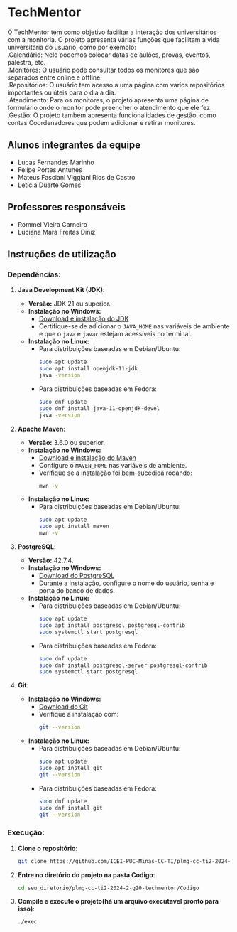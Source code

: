 # TechMentor

O TechMentor tem como objetivo facilitar a interação dos universitários com a monitoria. O projeto apresenta várias funções que facilitam a vida universitária do usuário, como por exemplo:<br>
.Calendário: Nele podemos colocar datas de aulões, provas, eventos, palestra, etc.<br>
.Monitores: O usuário pode consultar todos os monitores que são separados entre online e offline.<br>
.Repositórios: O usuário tem acesso a uma página com varios repositórios importantes ou úteis para o dia a dia.<br>
.Atendimento: Para os monitores, o projeto apresenta uma página de formulário onde o monitor pode preencher o atendimento que ele fez.<br>
.Gestão: O projeto tambem apresenta funcionalidades de gestão, como contas Coordenadores que podem adicionar e retirar monitores.<br>

## Alunos integrantes da equipe

* Lucas Fernandes Marinho
* Felipe Portes Antunes
* Mateus Fasciani Viggiani Rios de Castro
* Letícia Duarte Gomes

## Professores responsáveis

* Rommel Vieira Carneiro
* Luciana Mara Freitas Diniz

## Instruções de utilização

### Dependências:
1. **Java Development Kit (JDK)**:
   - **Versão:** JDK 21 ou superior.
   - **Instalação no Windows:**
     - [Download e instalação do JDK](https://adoptium.net/)
     - Certifique-se de adicionar o `JAVA_HOME` nas variáveis de ambiente e que o `java` e `javac` estejam acessíveis no terminal.
   - **Instalação no Linux:**
     - Para distribuições baseadas em Debian/Ubuntu:
       ```bash
       sudo apt update
       sudo apt install openjdk-11-jdk
       java -version
       ```
     - Para distribuições baseadas em Fedora:
       ```bash
       sudo dnf update
       sudo dnf install java-11-openjdk-devel
       java -version
       ```
2. **Apache Maven**:
   - **Versão:** 3.6.0 ou superior.
   - **Instalação no Windows:**
     - [Download e instalação do Maven](https://maven.apache.org/download.cgi)
     - Configure o `MAVEN_HOME` nas variáveis de ambiente.
     - Verifique se a instalação foi bem-sucedida rodando:
       ```bash
       mvn -v
       ```
    - **Instalação no Linux:**
      - Para distribuições baseadas em Debian/Ubuntu:
         ```bash
         sudo apt update
         sudo apt install maven
         mvn -v
         ```
3. **PostgreSQL**:
   - **Versão:** 42.7.4.
   - **Instalação no Windows:**
     - [Download do PostgreSQL](https://www.postgresql.org/download/)
     - Durante a instalação, configure o nome do usuário, senha e porta do banco de dados.
   - **Instalação no Linux:**
     - Para distribuições baseadas em Debian/Ubuntu:
       ```bash
       sudo apt update
       sudo apt install postgresql postgresql-contrib
       sudo systemctl start postgresql
       ```
     - Para distribuições baseadas em Fedora:
       ```bash
       sudo dnf update
       sudo dnf install postgresql-server postgresql-contrib
       sudo systemctl start postgresql
       ```

4. **Git**:
   - **Instalação no Windows:**
     - [Download do Git](https://git-scm.com/)
     - Verifique a instalação com:
       ```bash
       git --version
       ```
   - **Instalação no Linux:**
     - Para distribuições baseadas em Debian/Ubuntu:
       ```bash
       sudo apt update
       sudo apt install git
       git --version
       ```
     - Para distribuições baseadas em Fedora:
       ```bash
       sudo dnf update
       sudo dnf install git
       git --version
       ```
### Execução:
1. **Clone o repositório**:
   ```bash
   git clone https://github.com/ICEI-PUC-Minas-CC-TI/plmg-cc-ti2-2024-2-g20-techmentor.git
   ```
2. **Entre no diretório do projeto na pasta Codigo**:
   ```bash
   cd seu_diretorio/plmg-cc-ti2-2024-2-g20-techmentor/Codigo
   ```
3. **Compile e execute o projeto(há um arquivo executavel pronto para isso)**:
   ```bash
   ./exec
   ```   
